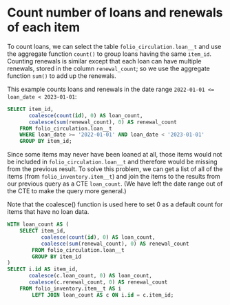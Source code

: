 # Count number of loans and renewals of each item

To count loans, we can select the table `folio_circulation.loan__t`
and use the aggregate function `count()` to group loans having the
same `item_id`.  Counting renewals is similar except that each loan
can have multiple renewals, stored in the column `renewal_count`; so
we use the aggregate function `sum()` to add up the renewals.

This example counts loans and renewals in the date range `2022-01-01
<= loan_date < 2023-01-01`:

```sql
SELECT item_id,
       coalesce(count(id), 0) AS loan_count,
       coalesce(sum(renewal_count), 0) AS renewal_count
    FROM folio_circulation.loan__t
    WHERE loan_date >= '2022-01-01' AND loan_date < '2023-01-01'
    GROUP BY item_id;
```

Since some items may never have been loaned at all, those items would
not be included in `folio_circulation.loan__t` and therefore would be
missing from the previous result.  To solve this problem, we can get a
list of all of the items (from `folio_inventory.item__t`) and join the
items to the results from our previous query as a CTE `loan_count`.
(We have left the date range out of the CTE to make the query more
general.)

Note that the coalesce() function is used here to set 0 as a default
count for items that have no loan data.

```sql
WITH loan_count AS (
    SELECT item_id,
           coalesce(count(id), 0) AS loan_count,
           coalesce(sum(renewal_count), 0) AS renewal_count
        FROM folio_circulation.loan__t
        GROUP BY item_id
)
SELECT i.id AS item_id,
       coalesce(c.loan_count, 0) AS loan_count,
       coalesce(c.renewal_count, 0) AS renewal_count
    FROM folio_inventory.item__t AS i
        LEFT JOIN loan_count AS c ON i.id = c.item_id;
```
